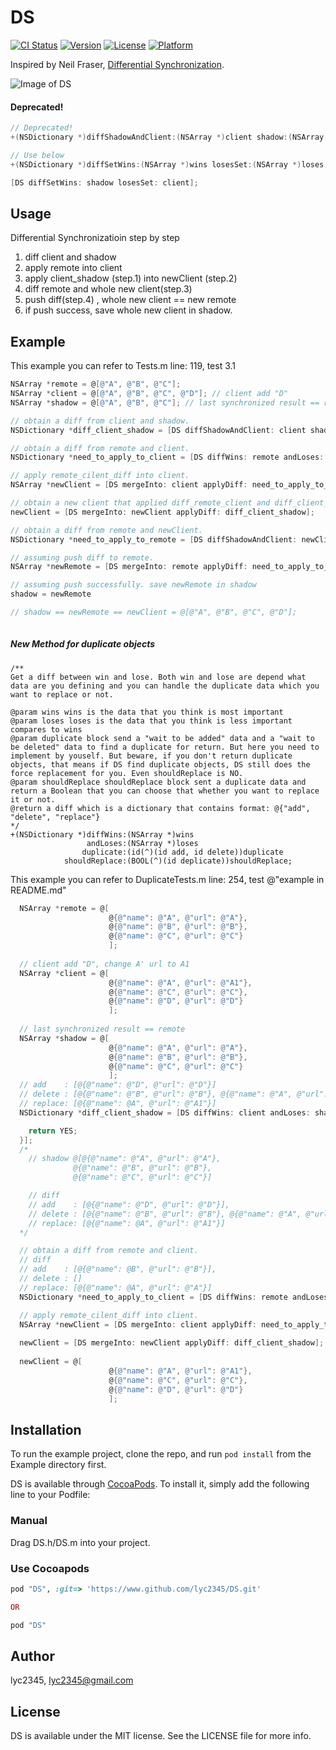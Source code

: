 # DS

[![CI Status](http://img.shields.io/travis/lyc2345/DS.svg?style=flat)](https://travis-ci.org/lyc2345/DS)
[![Version](https://img.shields.io/cocoapods/v/DS.svg?style=flat)](http://cocoapods.org/pods/DS)
[![License](https://img.shields.io/cocoapods/l/DS.svg?style=flat)](http://cocoapods.org/pods/DS)
[![Platform](https://img.shields.io/cocoapods/p/DS.svg?style=flat)](http://cocoapods.org/pods/DS)

Inspired by Neil Fraser, [Differential Synchronization](https://neil.fraser.name/writing/sync/).

![Image of DS](https://neil.fraser.name/writing/sync/diff2.gif) 

#### Deprecated!
```objective-c
// Deprecated!
+(NSDictionary *)diffShadowAndClient:(NSArray *)client shadow:(NSArray *)shadow;

// Use below
+(NSDictionary *)diffSetWins:(NSArray *)wins losesSet:(NSArray *)loses;

[DS diffSetWins: shadow losesSet: client];
```

## Usage
Differential Synchronizatioin step by step
1. diff client and shadow
2. apply remote into client
3. apply client_shadow (step.1) into newClient (step.2)
4. diff remote and whole new client(step.3)
5. push diff(step.4) , whole new client == new remote
6. if push success, save whole new client in shadow.

## Example
This example you can refer to Tests.m line: 119, test 3.1
```objective-c
NSArray *remote = @[@"A", @"B", @"C"];
NSArray *client = @[@"A", @"B", @"C", @"D"]; // client add "D"
NSArray *shadow = @[@"A", @"B", @"C"]; // last synchronized result == remote

// obtain a diff from client and shadow.
NSDictionary *diff_client_shadow = [DS diffShadowAndClient: client shadow: shadow];

// obtain a diff from remote and client.
NSDictionary *need_to_apply_to_client = [DS diffWins: remote andLoses: client];

// apply remote_cilent_diff into client.
NSArray *newClient = [DS mergeInto: client applyDiff: need_to_apply_to_client];

// obtain a new client that applied diff_remote_client and diff_client_shadow.
newClient = [DS mergeInto: newClient applyDiff: diff_client_shadow];

// obtain a diff from remote and newClient.
NSDictionary *need_to_apply_to_remote = [DS diffShadowAndClient: newClient shadow: shadow];

// assuming push diff to remote.
NSArray *newRemote = [DS mergeInto: remote applyDiff: need_to_apply_to_remote];

// assuming push successfully. save newRemote in shadow
shadow = newRemote

// shadow == newRemote == newClient = @[@"A", @"B", @"C", @"D"];
	
```

##### New Method for duplicate objects
```
/**
Get a diff between win and lose. Both win and lose are depend what data are you defining and you can handle the duplicate data which you want to replace or not.

@param wins wins is the data that you think is most important
@param loses loses is the data that you think is less important compares to wins
@param duplicate block send a "wait to be added" data and a "wait to be deleted" data to find a duplicate for return. But here you need to implement by youself. But beware, if you don't return duplicate objects, that means if DS find duplicate objects, DS still does the force replacement for you. Even shouldReplace is NO.
@param shouldReplace shouldReplace block sent a duplicate data and return a Boolean that you can choose that whether you want to replace it or not.
@return a diff which is a dictionary that contains format: @{"add", "delete", "replace"}
*/
+(NSDictionary *)diffWins:(NSArray *)wins
                 andLoses:(NSArray *)loses
                duplicate:(id(^)(id add, id delete))duplicate
            shouldReplace:(BOOL(^)(id deplicate))shouldReplace;
```


This example you can refer to DuplicateTests.m line: 254, test @"example in README.md"
```objective-c
  NSArray *remote = @[
                      @{@"name": @"A", @"url": @"A"},
                      @{@"name": @"B", @"url": @"B"},
                      @{@"name": @"C", @"url": @"C"}
                      ];
  
  // client add "D", change A' url to A1
  NSArray *client = @[
                      @{@"name": @"A", @"url": @"A1"},
                      @{@"name": @"C", @"url": @"C"},
                      @{@"name": @"D", @"url": @"D"}
                      ];
  
  // last synchronized result == remote
  NSArray *shadow = @[
                      @{@"name": @"A", @"url": @"A"},
                      @{@"name": @"B", @"url": @"B"},
                      @{@"name": @"C", @"url": @"C"}
                      ];
  // add    : [@{@"name": @"D", @"url": @"D"}]
  // delete : [@{@"name": @"B", @"url": @"B"}, @{@"name": @"A", @"url": @"A"}]
  // replace: [@{@"name": @A", @"url": @"A1"}]
  NSDictionary *diff_client_shadow = [DS diffWins: client andLoses: shadow primaryKey: @"name" shouldReplace:^BOOL(id oldValue, id newValue) {

    return YES;
  }];
  /*
    // shadow @[@{@"name": @"A", @"url": @"A"},
              @{@"name": @"B", @"url": @"B"},
              @{@"name": @"C", @"url": @"C"}]

    // diff   
    // add    : [@{@"name": @"D", @"url": @"D"}],
    // delete : [@{@"name": @"B", @"url": @"B"}, @{@"name": @"A", @"url": @"A"}]
    // replace: [@{@"name": @A", @"url": @"A1"}]
  */

  // obtain a diff from remote and client.
  // diff   
  // add    : [@{@"name": @B", @"url": @"B"}],
  // delete : []
  // replace: [@{@"name": @A", @"url": @"A"}]
  NSDictionary *need_to_apply_to_client = [DS diffWins: remote andLoses: client];

  // apply remote_cilent_diff into client.
  NSArray *newClient = [DS mergeInto: client applyDiff: need_to_apply_to_client];
		      
  newClient = [DS mergeInto: newClient applyDiff: diff_client_shadow];
	
  newClient = @[
                      @{@"name": @"A", @"url": @"A1"},
                      @{@"name": @"C", @"url": @"C"},
                      @{@"name": @"D", @"url": @"D"}
                      ];
```

## Installation

To run the example project, clone the repo, and run `pod install` from the Example directory first.


DS is available through [CocoaPods](http://cocoapods.org). To install
it, simply add the following line to your Podfile:

### Manual
Drag DS.h/DS.m into your project.

### Use Cocoapods
```ruby
pod "DS", :git=> 'https://www.github.com/lyc2345/DS.git'

OR 

pod "DS"
```

## Author

lyc2345, lyc2345@gmail.com

## License

DS is available under the MIT license. See the LICENSE file for more info.
